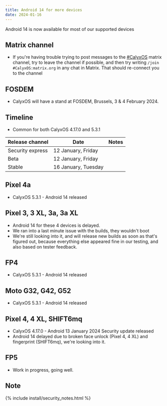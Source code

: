 ```yaml
---
title: Android 14 for more devices
date: 2024-01-16
---
```


Android 14 is now available for most of our supported devices

## Matrix channel

* If you're having trouble trying to post messages to the [#CalyxOS]() matrix channel, try to leave the channel if possible, and then try writing `/join #CalyxOS:matrix.org` in any chat in Matrix. That should re-connect you to the channel

## FOSDEM

* CalyxOS will have a stand at FOSDEM, Brussels, 3 & 4 February 2024.

## Timeline
* Common for both CalyxOS 4.17.0 and 5.3.1

| Release channel  | Date   | Notes |
| ---------------- | ------ | ------ |
| Security express | 12 January, Friday | |
| Beta | 12 January, Friday | |
| Stable | 16 January, Tuesday | |

## Pixel 4a

* CalyxOS 5.3.1 - Android 14 released

## Pixel 3, 3 XL, 3a, 3a XL

* Android 14 for these 4 devices is delayed.
* We ran into a last minute issue with the builds, they wouldn't boot
* We're still looking into it, and will release new builds as soon as that's figured out, because everything else appeared fine in our testing, and also based on tester feedback.

## FP4
* CalyxOS 5.3.1 - Android 14 released

## Moto G32, G42, G52

* CalyxOS 5.3.1 - Android 14 released

## Pixel 4, 4 XL, SHIFT6mq

* CalyxOS 4.17.0 - Android 13 January 2024 Security update released
* Android 14 delayed due to broken face unlock (Pixel 4, 4 XL) and fingerprint (SHIFT6mq), we're looking into it.

## FP5

* Work in progress, going well.

## Note

{% include install/security_notes.html %}

